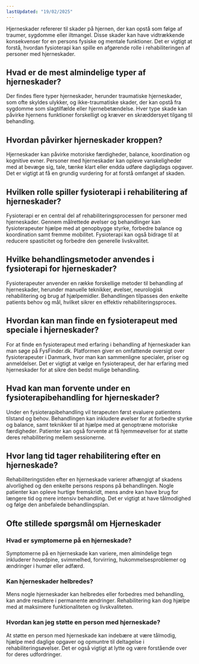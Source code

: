 ```yaml
---
lastUpdated: "19/02/2025"
---
```


Hjerneskader refererer til skader på hjernen, der kan opstå som følge af traumer, sygdomme eller iltmangel. Disse skader kan have vidtrækkende konsekvenser for en persons fysiske og mentale funktioner. Det er vigtigt at forstå, hvordan fysioterapi kan spille en afgørende rolle i rehabiliteringen af personer med hjerneskader.

## Hvad er de mest almindelige typer af hjerneskader?

Der findes flere typer hjerneskader, herunder traumatiske hjerneskader, som ofte skyldes ulykker, og ikke-traumatiske skader, der kan opstå fra sygdomme som slagtilfælde eller hjernebetændelse. Hver type skade kan påvirke hjernens funktioner forskelligt og kræver en skræddersyet tilgang til behandling.

## Hvordan påvirker hjerneskader kroppen?

Hjerneskader kan påvirke motoriske færdigheder, balance, koordination og kognitive evner. Personer med hjerneskader kan opleve vanskeligheder med at bevæge sig, tale, tænke klart eller endda udføre dagligdags opgaver. Det er vigtigt at få en grundig vurdering for at forstå omfanget af skaden.

## Hvilken rolle spiller fysioterapi i rehabilitering af hjerneskader?

Fysioterapi er en central del af rehabiliteringsprocessen for personer med hjerneskader. Gennem målrettede øvelser og behandlinger kan fysioterapeuter hjælpe med at genopbygge styrke, forbedre balance og koordination samt fremme mobilitet. Fysioterapi kan også bidrage til at reducere spasticitet og forbedre den generelle livskvalitet.

## Hvilke behandlingsmetoder anvendes i fysioterapi for hjerneskader?

Fysioterapeuter anvender en række forskellige metoder til behandling af hjerneskader, herunder manuelle teknikker, øvelser, neurologisk rehabilitering og brug af hjælpemidler. Behandlingen tilpasses den enkelte patients behov og mål, hvilket sikrer en effektiv rehabiliteringsproces.

## Hvordan kan man finde en fysioterapeut med speciale i hjerneskader?

For at finde en fysioterapeut med erfaring i behandling af hjerneskader kan man søge på FysFinder.dk. Platformen giver en omfattende oversigt over fysioterapeuter i Danmark, hvor man kan sammenligne specialer, priser og anmeldelser. Det er vigtigt at vælge en fysioterapeut, der har erfaring med hjerneskader for at sikre den bedst mulige behandling.

## Hvad kan man forvente under en fysioterapibehandling for hjerneskader?

Under en fysioterapibehandling vil terapeuten først evaluere patientens tilstand og behov. Behandlingen kan inkludere øvelser for at forbedre styrke og balance, samt teknikker til at hjælpe med at genoptræne motoriske færdigheder. Patienter kan også forvente at få hjemmeøvelser for at støtte deres rehabilitering mellem sessionerne.

## Hvor lang tid tager rehabilitering efter en hjerneskade?

Rehabiliteringstiden efter en hjerneskade varierer afhængigt af skadens alvorlighed og den enkelte persons respons på behandlingen. Nogle patienter kan opleve hurtige fremskridt, mens andre kan have brug for længere tid og mere intensiv behandling. Det er vigtigt at have tålmodighed og følge den anbefalede behandlingsplan.

## Ofte stillede spørgsmål om Hjerneskader

### Hvad er symptomerne på en hjerneskade?

Symptomerne på en hjerneskade kan variere, men almindelige tegn inkluderer hovedpine, svimmelhed, forvirring, hukommelsesproblemer og ændringer i humør eller adfærd.

### Kan hjerneskader helbredes?

Mens nogle hjerneskader kan helbredes eller forbedres med behandling, kan andre resultere i permanente ændringer. Rehabilitering kan dog hjælpe med at maksimere funktionaliteten og livskvaliteten.

### Hvordan kan jeg støtte en person med hjerneskade?

At støtte en person med hjerneskade kan indebære at være tålmodig, hjælpe med daglige opgaver og opmuntre til deltagelse i rehabiliteringsøvelser. Det er også vigtigt at lytte og være forstående over for deres udfordringer.
